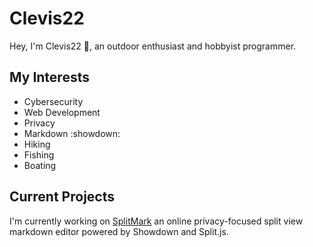 # Clevis22

Hey, I'm Clevis22 :wave:, an outdoor enthusiast and hobbyist programmer.

## My Interests

* Cybersecurity
* Web Development
* Privacy
* Markdown :showdown:
* Hiking
* Fishing
* Boating

## Current Projects

I'm currently working on [SplitMark](https://splitmark.com) an online privacy-focused split view markdown editor powered by Showdown and Split.js.
